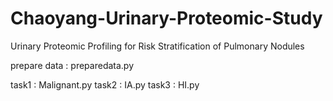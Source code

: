 # Chaoyang-Urinary-Proteomic-Study
 Urinary Proteomic Profiling for Risk Stratification of Pulmonary Nodules

prepare data : preparedata.py

task1 : Malignant.py
task2 : IA.py
task3 : HI.py
